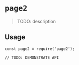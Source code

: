 # `page2`

> TODO: description

## Usage

```
const page2 = require('page2');

// TODO: DEMONSTRATE API
```
